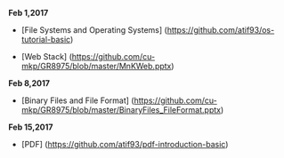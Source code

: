 **Feb 1,2017**

  * [File Systems and Operating Systems] (https://github.com/atif93/os-tutorial-basic) 

  * [Web Stack] (https://github.com/cu-mkp/GR8975/blob/master/MnKWeb.pptx)

**Feb 8,2017**

  * [Binary Files and File Format] (https://github.com/cu-mkp/GR8975/blob/master/BinaryFiles_FileFormat.pptx)

**Feb 15,2017**

  * [PDF] (https://github.com/atif93/pdf-introduction-basic)
